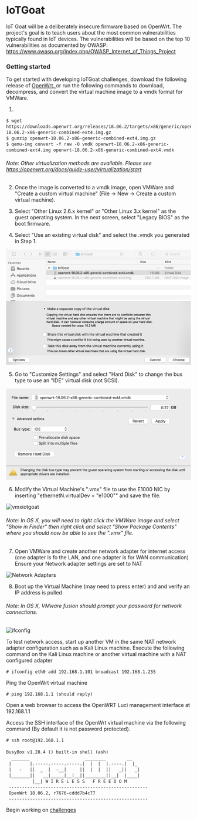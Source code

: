 # IoTGoat
 IoT Goat will be a deliberately insecure firmware based on OpenWrt. The project's goal is to teach users about the most common vulnerabilities typically found in IoT devices. The vulnerabilities will be based on the top 10 vulnerabilities as documented by OWASP: https://www.owasp.org/index.php/OWASP_Internet_of_Things_Project

<h3> Getting started </h3>

To get started with developing IoTGoat challenges, download the following release of [OpenWrt.
](https://downloads.openwrt.org/releases/18.06.2/targets/x86/generic/openwrt-18.06.2-x86-generic-combined-ext4.img.gz)
or run the following commands to download, decompress, and convert the virtual machine image to a vmdk format for VMWare.

1)
```
$ wget https://downloads.openwrt.org/releases/18.06.2/targets/x86/generic/openwrt-18.06.2-x86-generic-combined-ext4.img.gz
$ gunzip openwrt-18.06.2-x86-generic-combined-ext4.img.gz
$ qemu-img convert -f raw -O vmdk openwrt-18.06.2-x86-generic-combined-ext4.img openwrt-18.06.2-x86-generic-combined-ext4.vmdk
```
###### Note: Other virtualization methods are available. Please see https://openwrt.org/docs/guide-user/virtualization/start
2) Once the image is converted to a vmdk image, open VMWare and "Create a custom virtual machine" (File -> New -> Create a custom virtual machine).

3) Select "Other Linux 2.6.x kernel" or "Other Linux 3.x kernel" as the guest operating system. In the next screen, select "Legacy BIOS" as the boot firmware.  

4) Select "Use an existing virtual disk" and select the .vmdk you generated in Step 1. 

![IDE](/images/disk.png)

5) Go to "Customize Settings" and select "Hard Disk" to change the bus type to use an "IDE" virtual disk (not SCSI).

![IDE](/images/IDE.png)

6) Modify the Virtual Machine's ".vmx" file to use the E1000 NIC by inserting "ethernetN.virtualDev = "e1000"" and save the file.

![vmxiotgoat](/images/vmx.png)

###### Note: In OS X, you will need to right click the VMWare image and select "Show in Finder" then right click and select "Show Package Contents" where you should now be able to see the ".vmx" file.

7) Open VMWare and create another network adapter for internet access (one adapter is fo the LAN, and one adapter is for WAN communication)
Ensure your Network adapter settings are set to NAT

![Network Adapters](/images/networkadapter.png)

8) Boot up the Virtual Machine (may need to press enter) and and verify an IP address is pulled
###### Note: In OS X, VMware fusion should prompt your password for network connections.

![ifconfig](/images/ifconfig.png)


To test network access, start up another VM in the same NAT network adapter configuration such as a Kali Linux machine.
Execute the following command on the Kali Linux machine or another virtual machine with a NAT configured adapter
```
# ifconfig eth0 add 192.168.1.101 broadcast 192.168.1.255
```
Ping the OpenWrt virtual machine
```
# ping 192.168.1.1 (should reply)
```
Open a web browser to access the OpenWRT Luci management interface at 192.168.1.1

Access the SSH interface of the OpenWrt virtual machine via the following command (By default it is not password protected).
```
# ssh root@192.168.1.1

BusyBox v1.28.4 () built-in shell (ash)
  _______                     ________        __
 |       |.-----.-----.-----.|  |  |  |.----.|  |_
 |   -   ||  _  |  -__|     ||  |  |  ||   _||   _|
 |_______||   __|_____|__|__||________||__|  |____|
          |__| W I R E L E S S   F R E E D O M
 -----------------------------------------------------
 OpenWrt 18.06.2, r7676-cddd7b4c77
 -----------------------------------------------------
```
Begin working on [challenges](/challenges/challenges.md)
